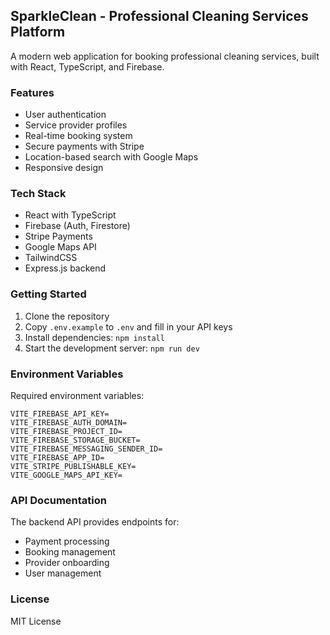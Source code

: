 ## SparkleClean - Professional Cleaning Services Platform

A modern web application for booking professional cleaning services, built with React, TypeScript, and Firebase.

### Features

- User authentication
- Service provider profiles
- Real-time booking system
- Secure payments with Stripe
- Location-based search with Google Maps
- Responsive design

### Tech Stack

- React with TypeScript
- Firebase (Auth, Firestore)
- Stripe Payments
- Google Maps API
- TailwindCSS
- Express.js backend

### Getting Started

1. Clone the repository
2. Copy `.env.example` to `.env` and fill in your API keys
3. Install dependencies: `npm install`
4. Start the development server: `npm run dev`

### Environment Variables

Required environment variables:

```env
VITE_FIREBASE_API_KEY=
VITE_FIREBASE_AUTH_DOMAIN=
VITE_FIREBASE_PROJECT_ID=
VITE_FIREBASE_STORAGE_BUCKET=
VITE_FIREBASE_MESSAGING_SENDER_ID=
VITE_FIREBASE_APP_ID=
VITE_STRIPE_PUBLISHABLE_KEY=
VITE_GOOGLE_MAPS_API_KEY=
```

### API Documentation

The backend API provides endpoints for:
- Payment processing
- Booking management
- Provider onboarding
- User management

### License

MIT License